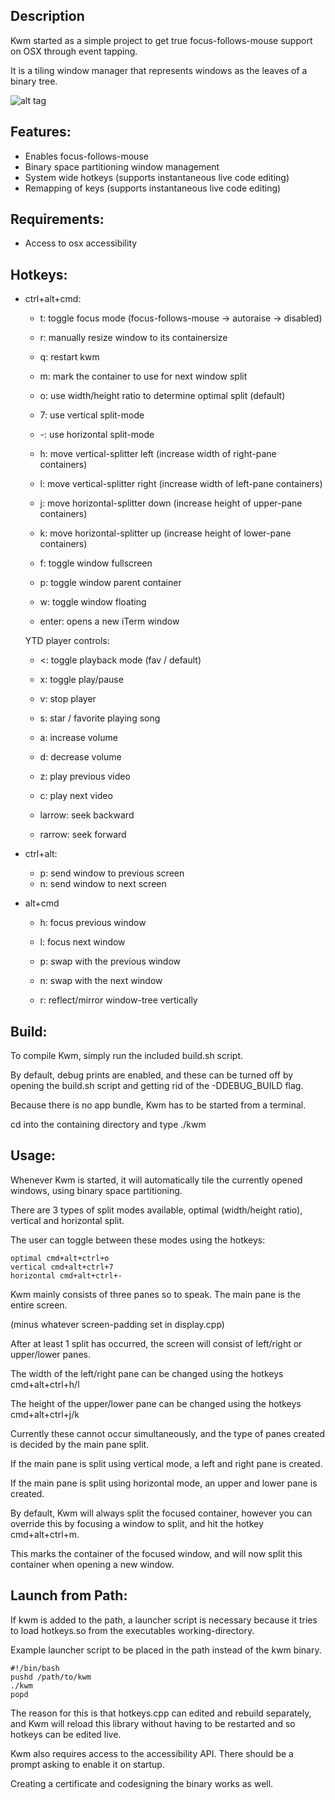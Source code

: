 ## Description

Kwm started as a simple project to get true focus-follows-mouse support on OSX through event tapping.

It is a tiling window manager that represents windows as the leaves of a binary tree.

![alt tag](https://cloud.githubusercontent.com/assets/6175959/11390251/8c8b6952-9348-11e5-9e4d-e77152f7536f.png)

## Features:
- Enables focus-follows-mouse
- Binary space partitioning window management
- System wide hotkeys (supports instantaneous live code editing)
- Remapping of keys (supports instantaneous live code editing)

## Requirements:
- Access to osx accessibility

## Hotkeys:
- ctrl+alt+cmd:
    - t: toggle focus mode (focus-follows-mouse -> autoraise -> disabled)
    - r: manually resize window to its containersize
    - q: restart kwm

    - m: mark the container to use for next window split

    - o: use width/height ratio to determine optimal split (default)
    - 7: use vertical split-mode
    - -: use horizontal split-mode

    - h: move vertical-splitter left (increase width of right-pane containers)

    - l: move vertical-splitter right (increase width of left-pane containers)

    - j: move horizontal-splitter down (increase height of upper-pane containers)

    - k: move horizontal-splitter up (increase height of lower-pane containers)

    - f: toggle window fullscreen
    - p: toggle window parent container
    - w: toggle window floating
    - enter: opens a new iTerm window

    YTD player controls:
    - <: toggle playback mode (fav / default)
    - x: toggle play/pause
    - v: stop player

    - s: star / favorite playing song

    - a: increase volume
    - d: decrease volume
    
    - z: play previous video
    - c: play next video

    - larrow: seek backward
    - rarrow: seek forward

- ctrl+alt:
    - p: send window to previous screen
    - n: send window to next screen

- alt+cmd
    - h: focus previous window
    - l: focus next window

    - p: swap with the previous window
    - n: swap with the next window

    - r: reflect/mirror window-tree vertically

## Build:

To compile Kwm, simply run the included build.sh script.

By default, debug prints are enabled, and these can be turned off by opening the build.sh script and getting rid of the -DDEBUG_BUILD flag.

Because there is no app bundle, Kwm has to be started from a terminal.

cd into the containing directory and type ./kwm

## Usage:

Whenever Kwm is started, it will automatically tile the currently opened windows, using binary space partitioning.

There are 3 types of split modes available, optimal (width/height ratio), vertical and horizontal split.

The user can toggle between these modes using the hotkeys:

    optimal cmd+alt+ctrl+o
    vertical cmd+alt+ctrl+7
    horizontal cmd+alt+ctrl+-

Kwm mainly consists of three panes so to speak. The main pane is the entire screen.

(minus whatever screen-padding set in display.cpp)

After at least 1 split has occurred, the screen will consist of left/right or upper/lower panes.

The width of the left/right pane can be changed using the hotkeys cmd+alt+ctrl+h/l

The height of the upper/lower pane can be changed using the hotkeys cmd+alt+ctrl+j/k

Currently these cannot occur simultaneously, and the type of panes created is decided by the main pane split.

If the main pane is split using vertical mode, a left and right pane is created.

If the main pane is split using horizontal mode, an upper and lower pane is created.

By default, Kwm will always split the focused container, however you can override this
by focusing a window to split, and hit the hotkey cmd+alt+ctrl+m.

This marks the container of the focused window, and will now split this container
when opening a new window.

## Launch from Path:

If kwm is added to the path, a launcher script is necessary
because it tries to load hotkeys.so from the executables working-directory.

Example launcher script to be placed in the path instead of the kwm binary.

    #!/bin/bash
    pushd /path/to/kwm
    ./kwm
    popd

The reason for this is that hotkeys.cpp can edited and rebuild separately,
and Kwm will reload this library without having to be restarted and so
hotkeys can be edited live.

Kwm also requires access to the accessibility API.
There should be a prompt asking to enable it on startup.

Creating a certificate and codesigning the binary works as well.
